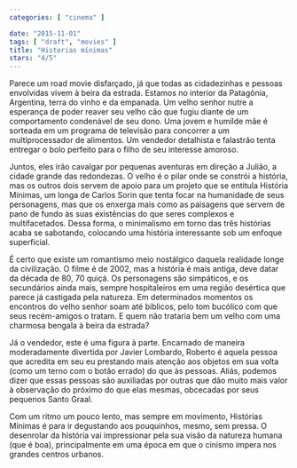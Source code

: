 ```yaml
---
categories: [ "cinema" ]

date: "2015-11-01"
tags: [ "draft", "movies" ]
title: "Historias mínimas"
stars: "4/5"
---
```

Parece um road movie disfarçado, já que todas as cidadezinhas e pessoas envolvidas vivem à beira da estrada. Estamos no interior da Patagônia, Argentina, terra do vinho e da empanada. Um velho senhor nutre a esperança de poder reaver seu velho cão que fugiu diante de um comportamento condenável de seu dono. Uma jovem e humilde mãe é sorteada em um programa de televisão para concorrer a um multiprocessador de alimentos. Um vendedor detalhista e falastrão tenta entregar o bolo perfeito para o filho de seu interesse amoroso.

Juntos, eles irão cavalgar por pequenas aventuras em direção a Julião, a cidade grande das redondezas. O velho é o pilar onde se constrói a história, mas os outros dois servem de apoio para um projeto que se entitula História Mínimas, um longa de Carlos Sorin que tenta focar na humanidade de seus personagens, mas que os enxerga mais como as paisagens que servem de pano de fundo às suas existências do que seres complexos e multifacetados. Dessa forma, o minimalismo em torno das três histórias acaba se sabotando, colocando uma história interessante sob um enfoque superficial.

É certo que existe um romantismo meio nostálgico daquela realidade longe da civilização. O filme é de 2002, mas a história é mais antiga, deve datar da década de 80, 70 quiçá. Os personagens são simpáticos, e os secundários ainda mais, sempre hospitaleiros em uma região desértica que parece já castigada pela natureza. Em determinados momentos os encontros do velho senhor soam até bíblicos, pelo tom bucólico com que seus recém-amigos o tratam. E quem não trataria bem um velho com uma charmosa bengala à beira da estrada?

Já o vendedor, este é uma figura à parte. Encarnado de maneira moderadamente divertida por Javier Lombardo, Roberto é aquela pessoa que acredita em seu eu prestando mais atenção aos objetos em sua volta (como um terno com o botão errado) do que às pessoas. Aliás, podemos dizer que essas pessoas são auxiliadas por outras que dão muito mais valor à observação do próximo do que elas mesmas, obcecadas por seus pequenos Santo Graal.

Com um ritmo um pouco lento, mas sempre em movimento, Histórias Mínimas é para ir degustando aos pouquinhos, mesmo, sem pressa. O desenrolar da história vai impressionar pela sua visão da natureza humana (que é boa), principalmente em uma época em que o cinismo impera nos grandes centros urbanos.
